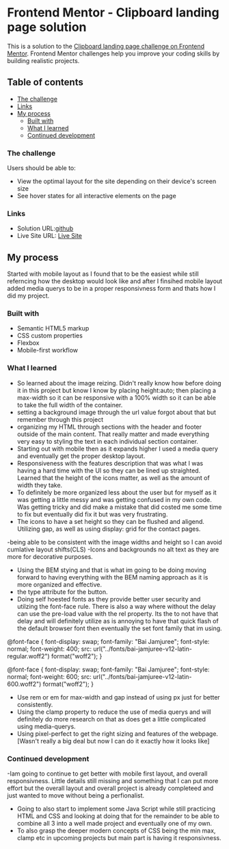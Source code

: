 # Frontend Mentor - Clipboard landing page solution

This is a solution to the [Clipboard landing page challenge on Frontend Mentor](https://www.frontendmentor.io/challenges/clipboard-landing-page-5cc9bccd6c4c91111378ecb9). Frontend Mentor challenges help you improve your coding skills by building realistic projects. 

## Table of contents

  - [The challenge](#the-challenge)
  - [Links](#links)
- [My process](#my-process)
  - [Built with](#built-with)
  - [What I learned](#what-i-learned)
  - [Continued development](#continued-development)



### The challenge

Users should be able to:

- View the optimal layout for the site depending on their device's screen size
- See hover states for all interactive elements on the page

### Links

- Solution URL:[github](https://github.com/xscapefromme/clipboard-landing-page.git])
- Live Site URL: [Live Site](https://clipboard-landing-page-gules-eight.vercel.app/)

## My process
Started with mobile layout as I found that to be the easiest while still referncing how the desktop would look like and after I finsihed mobile layout added media querys to be in a proper responsivness form and thats how I did my project.

### Built with

- Semantic HTML5 markup
- CSS custom properties
- Flexbox
- Mobile-first workflow

### What I learned

- So learned about the image reizing. Didn't really know how before doing it in this project but know I know by placing height:auto; then placing a max-width so it can be responsive with a 100% width so it can be able to take the full width of the container.
- setting a background image through the url value forgot about that but remember through this project
- organizing my HTML through sections with the header and footer outside of the main content. That really matter and made everything very easy to styling the text in each individual section container.
- Starting out with mobile then as it expands higher I used a media query and eventually get the proper desktop layout.
- Responsiveness with the features description that was what I was having a hard time with the Ul so they can be lined up straighted. Learned that the height of the icons matter, as well as the amount of width they take.
- To definitely be more organized less about the user but for myself as it was getting a little messy and was getting confused in my own code. Was getting tricky and did make a mistake that did costed me some time to fix but eventually did fix it but was very frustrating.
- The icons to have a set height so they can be flushed and aligend. Utilizing gap, as well as using display: grid for the contact pages.

-being able to be consistent with the image widths and height so I can avoid cumlative layout shifts(CLS)
-Icons and backgrounds no alt text as they are more for decorative purposes.
- Using the BEM stying and that is what im going to be doing moving forward to having everything with the BEM naming approach as it is more organized and effective.
- the type attribute for the button.
- Doing self hoested fonts as they provide better user security and utilzing the font-face rule. There is also a way where without the delay can use the pre-load value with the rel property. <link rel="preload"> Its the to not have that delay and will definitely utilize as is annoying to have that quick flash of the default browser font then eventually the set font family that im using.

@font-face {
  font-display: swap;
  font-family: "Bai Jamjuree";
  font-style: normal;
  font-weight: 400;
  src: url("../fonts/bai-jamjuree-v12-latin-regular.woff2") format("woff2");
}

@font-face {
  font-display: swap;
  font-family: "Bai Jamjuree";
  font-style: normal;
  font-weight: 600;
  src: url("../fonts/bai-jamjuree-v12-latin-600.woff2") format("woff2");
}
<link
  rel="preload"
  href="../fonts/bai-jamjuree-v12-latin-regular.woff2"
  as="font"
  type="font/woff2"
  crossorigin
/>

<link
  rel="preload"
  href="../fonts/bai-jamjuree-v12-latin-600.woff2"
  as="font"
  type="font/woff2"
  crossorigin
/>



- Use rem or em for max-width and gap instead of using px just for better consistently.
- Using the clamp property to reduce the use of media querys and will definitely do more research on that as does get a little complicated using media-querys.
- Using pixel-perfect to get the right sizing and features of the webpage.[Wasn't really a big deal but now I can do it exactly how it looks like]




### Continued development

-Iam going to continue to get better with mobile first layout, and overall responsivness. Little details still missing and something that I can put more effort but the overall layout and overall project is already completeed and just wanted to move without being a perfionalist. 
- Going to also start to implement some Java Script while still practicing HTML and CSS and looking at doing that for the remainder to be able to combine all 3 into a well made project and eventually one of my own.
- To also grasp the deeper modern concepts of CSS being the min max, clamp etc in upcoming projects but main part is having it responsivness.




